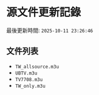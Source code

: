 # 源文件更新記錄

最後更新時間: `2025-10-11 23:26:46`

## 文件列表
- `TW_allsource.m3u`
- `UBTV.m3u`
- `TV7708.m3u`
- `TW_only.m3u`
